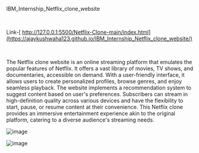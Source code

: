 IBM_Internship_Netflix_clone_website

<br/>

Link-[ http://127.0.0.1:5500/Netflix-Clone-main/index.html](https://ajaykushwaha123.github.io/IBM_Internship_Netflix_clone_website/)

<br/>

The Netflix clone website is an online streaming platform that emulates the popular features of Netflix. It offers a vast library of movies, TV shows, and documentaries, accessible on demand. With a user-friendly interface, it allows users to create personalized profiles, browse genres, and enjoy seamless playback. The website implements a recommendation system to suggest content based on user's preferences. Subscribers can stream in high-definition quality across various devices and have the flexibility to start, pause, or resume content at their convenience. This Netflix clone provides an immersive entertainment experience akin to the original platform, catering to a diverse audience's streaming needs.

![image](https://github.com/ajaykushwaha123/IBM_Internship_Netflix_clone_website/assets/85159512/15651ac9-f48a-4367-841d-427258ee2350)

![image](https://github.com/ajaykushwaha123/IBM_Internship_Netflix_clone_website/assets/85159512/ca969861-6028-42af-bcba-833bd7bc06ea)

